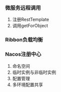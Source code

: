 ### 微服务远程调用

1. 注册RestTemplate
2. 调用getForObject



### Ribbon负载均衡

### Nacos注册中心

1. 命名空间
2. 临时实例与非临时实例
3. 配置管理
4. 多环境配置共享

















